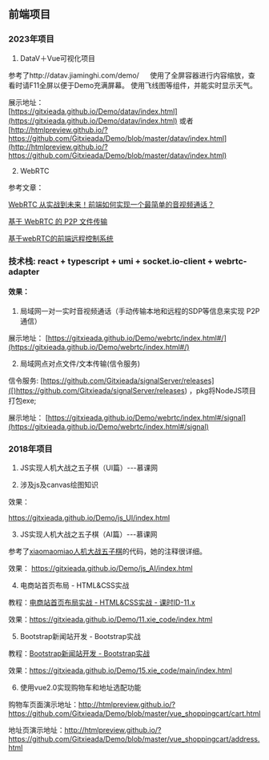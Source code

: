 ## 前端项目

### 2023年项目
1. DataV＋Vue可视化项目

参考了http://datav.jiaminghi.com/demo/
　
使用了全屏容器进行内容缩放，查看时请F11全屏以便于Demo充满屏幕。
使用飞线图等组件，并能实时显示天气。

展示地址：  
[https://gitxieada.github.io/Demo/datav/index.html](https://gitxieada.github.io/Demo/datav/index.html) 或者
[http://htmlpreview.github.io/?https://github.com/Gitxieada/Demo/blob/master/datav/index.html](http://htmlpreview.github.io/?https://github.com/Gitxieada/Demo/blob/master/datav/index.html)

2. WebRTC 

参考文章：

[WebRTC 从实战到未来！前端如何实现一个最简单的音视频通话？](https://juejin.cn/post/7165539003465531399#)

[基于 WebRTC 的 P2P 文件传输 ](https://juejin.cn/post/7171836076246433799)

[基于webRTC的前端远程控制系统](https://www.jianshu.com/p/ad0a7c463c79)

### 技术栈: react + typescript + umi + socket.io-client + webrtc-adapter


#### 效果： 
1. 局域网一对一实时音视频通话（手动传输本地和远程的SDP等信息来实现 P2P 通信）

展示地址： [https://gitxieada.github.io/Demo/webrtc/index.html#/](https://gitxieada.github.io/Demo/webrtc/index.html#/)

2. 局域网点对点文件/文本传输(信令服务)

信令服务: [https://github.com/Gitxieada/signalServer/releases]([)https://github.com/Gitxieada/signalServer/releases)  ，pkg将NodeJS项目打包exe;

展示地址： [https://gitxieada.github.io/Demo/webrtc/index.html#/signal](https://gitxieada.github.io/Demo/webrtc/index.html#/signal)


### 2018年项目
1. JS实现人机大战之五子棋（UI篇）---慕课网  

2. 涉及js及canvas绘图知识 

  效果： 

  https://gitxieada.github.io/Demo/js_UI/index.html

3. JS实现人机大战之五子棋（AI篇）---慕课网 

  参考了[xiaomaomiao人机大战五子棋](https://github.com/xiaomaomiao/xiaomaomiao.github.io)的代码，她的注释很详细。  

  效果： 
  https://gitxieada.github.io/Demo/js_AI/index.html

4. 电商站首页布局 - HTML&CSS实战 

  教程：[电商站首页布局实战 - HTML&CSS实战 - 课时ID-11.x](https://www.bilibili.com/video/av8710320/)  

  效果：https://gitxieada.github.io/Demo/11.xie_code/index.html 

5. Bootstrap新闻站开发 - Bootstrap实战  

  教程：[Bootstrap新闻站开发 - Bootstrap实战](https://www.bilibili.com/video/av10373326/)  

  效果：https://gitxieada.github.io/Demo/15.xie_code/main/index.html 

6. 使用vue2.0实现购物车和地址选配功能  

  购物车页面演示地址：http://htmlpreview.github.io/?https://github.com/Gitxieada/Demo/blob/master/vue_shoppingcart/cart.html

  地址页演示地址：http://htmlpreview.github.io/?https://github.com/Gitxieada/Demo/blob/master/vue_shoppingcart/address.html
